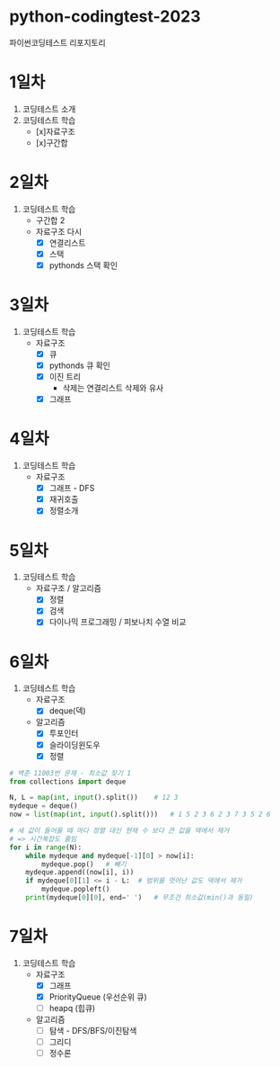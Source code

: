 # python-codingtest-2023
파이썬코딩테스트 리포지토리

# 1일차
1. 코딩테스트 소개
2. 코딩테스트 학습
    - [x]자료구조
    - [x]구간합

# 2일차
1. 코딩테스트 학습
    - 구간합 2
    - 자료구조 다시
        -[x] 연결리스트
        -[x] 스택
        -[x] pythonds 스택 확인  

# 3일차
1. 코딩테스트 학습
    - 자료구조
        -[x] 큐
        -[x] pythonds 큐 확인  
        -[x] 이진 트리
            - 삭제는 연결리스트 삭제와 유사
        -[x] 그래프

# 4일차
1. 코딩테스트 학습
    - 자료구조
        -[x] 그래프 - DFS     
        -[x] 재귀호출
        -[x] 정렬소개

# 5일차
1. 코딩테스트 학습
    - 자료구조 / 알고리즘
        -[x] 정렬
        -[x] 검색
        -[x] 다이나믹 프로그래밍 / 피보나치 수열 비교

# 6일차
1. 코딩테스트 학습
    - 자료구조
        -[x] deque(덱)
    - 알고리즘
        -[x] 투포인터
        -[x] 슬라이딩윈도우
        -[x] 정렬

```python
# 백준 11003번 문제 - 최소값 찾기 1
from collections import deque

N, L = map(int, input().split())    # 12 3
mydeque = deque()
now = list(map(int, input().split()))   # 1 5 2 3 6 2 3 7 3 5 2 6

# 새 값이 들어올 때 마다 정렬 대신 현재 수 보다 큰 값을 덱에서 제거 
# => 시간복잡도 줄임
for i in range(N):
    while mydeque and mydeque[-1][0] > now[i]:
        mydeque.pop()   # 빼기
    mydeque.append((now[i], i))
    if mydeque[0][1] <= i - L:  # 범위를 멋어난 값도 덱에서 제거
        mydeque.popleft()
    print(mydeque[0][0], end=' ')   # 무조건 최소값(min()과 동일)
```

# 7일차
1. 코딩테스트 학습
    - 자료구조
        - [x] 그래프
        - [x] PriorityQueue (우선순위 큐)
        - [ ] heapq (힙큐)
    - 알고리즘 
        - [ ] 탐색 - DFS/BFS/이진탐색
        - [ ] 그리디
        - [ ] 정수론